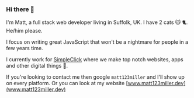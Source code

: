 ### Hi there 👋

I'm Matt, a full stack web developer living in Suffolk, UK. I have 2 cats :cat: :cat2:. He/him please.

I focus on writing great JavaScript that won't be a nightmare for people in a few years time. 

I currently work for [SimpleClick](https://www.simpleclick.co.uk/) where we make top notch websites, apps and other digital things :metal:.

If you're looking to contact me then google `matt123miller` and I'll show up on every platform. Or you can look at my website [www.matt123miller.dev](www.matt123miller.dev) 

<!--
**matt123miller/matt123miller** is a ✨ _special_ ✨ repository because its `README.md` (this file) appears on your GitHub profile.

Here are some ideas to get you started:

- 🔭 I’m currently working on ...
- 🌱 I’m currently learning ...
- 👯 I’m looking to collaborate on ...
- 🤔 I’m looking for help with ...
- 💬 Ask me about ...
- 📫 How to reach me: ...
- 😄 Pronouns: ...
- ⚡ Fun fact: ...
-->
